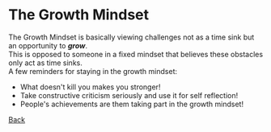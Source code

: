 # The Growth Mindset  
The Growth Mindset is basically viewing challenges not as a time sink but an opportunity to ***grow***.  
This is opposed to someone in a fixed mindset that believes these obstacles only act as time sinks.  
A few reminders for staying in the growth mindset:  

* What doesn't kill you makes you stronger!  
* Take constructive criticism seriously and use it for self reflection!  
* People's achievements are them taking part in the growth mindset!  

[Back](README.md)
